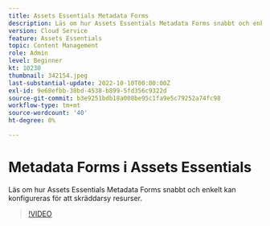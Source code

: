 ```yaml
---
title: Assets Essentials Metadata Forms
description: Läs om hur Assets Essentials Metadata Forms snabbt och enkelt kan konfigureras för att skräddarsy metadata för resurser.
version: Cloud Service
feature: Assets Essentials
topic: Content Management
role: Admin
level: Beginner
kt: 10230
thumbnail: 342154.jpeg
last-substantial-update: 2022-10-10T00:00:00Z
exl-id: 9e68efbb-38bd-4538-b899-5fd356c9322d
source-git-commit: b3e9251bdb18a008be95c1fa9e5c79252a74fc98
workflow-type: tm+mt
source-wordcount: '40'
ht-degree: 0%

---
```


# Metadata Forms i Assets Essentials

Läs om hur Assets Essentials Metadata Forms snabbt och enkelt kan konfigureras för att skräddarsy resurser.

>[!VIDEO](https://video.tv.adobe.com/v/342154?quality=12&learn=on)
